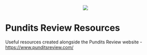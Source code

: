 <div style="display:flex; width: 100%; justify-content:center;"><img src="https://i.ibb.co/3fm0WwH/og-image.png" /></div>

# Pundits Review Resources
Useful resources created alongside the Pundits Review website - https://www.punditsreview.com/
